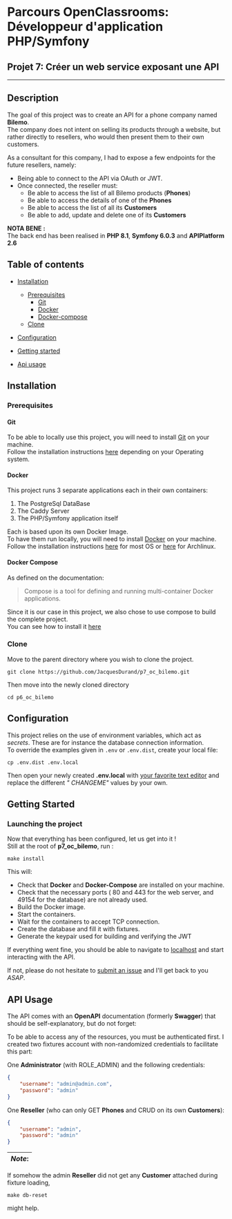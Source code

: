 # Parcours OpenClassrooms: Développeur d'application PHP/Symfony

## Projet 7: Créer un web service exposant une API
-----------------------------------------------

## Description

The goal of this project was to create an API for a phone company named **Bilemo**.  
The company does not intent on selling its products through a website, but rather directly to resellers, who would then
present them to their own customers.

As a consultant for this company, I had to expose a few endpoints for the future resellers,
namely: 
- Being able to connect to the API via OAuth or JWT.
- Once connected, the reseller must:
    - Be able to access the list of all Bilemo products (**Phones**)
    - Be able to access the details of one of the **Phones**
    - Be able to access the list of all its **Customers**
    - Be able to add, update and delete one of its **Customers**


**NOTA BENE :**  
The back end has been realised in **PHP 8.1**, **Symfony 6.0.3** and **APIPlatform 2.6**

## Table of contents

- [Installation](#Installation)
    - [Prerequisites](#Prerequisites)
        - [Git](#Git)
        - [Docker](#Docker)
        - [Docker-compose](#Docker-Compose)
    - [Clone](#clone)

- [Configuration](#configuration)
- [Getting started](#getting-started)
- [Api usage](#api-usage)

## Installation

### Prerequisites

#### Git

To be able to locally use this project, you will need to install [Git](https://git-scm.com/) on your machine.  
Follow the installation instructions [here](https://git-scm.com/downloads) depending on your Operating system.

#### Docker

This project runs 3 separate applications each in their own containers:

1. The PostgreSql DataBase
2. The Caddy Server
3. The PHP/Symfony application itself

Each is based upon its own Docker Image.  
To have them run locally, you will need to install [Docker](https://www.docker.com/) on your machine.  
Follow the installation instructions [here](https://docs.docker.com/get-docker/) for most OS
or [here](https://wiki.archlinux.org/title/Docker) for Archlinux.

#### Docker Compose

As defined on the documentation:
> Compose is a tool for defining and running multi-container Docker applications.

Since it is our case in this project, we also chose to use compose to build the complete project.  
You can see how to install it [here](https://docs.docker.com/compose/install/)

### Clone

Move to the parent directory where you wish to clone the project.

```shell
git clone https://github.com/JacquesDurand/p7_oc_bilemo.git
```

Then move into the newly cloned directory

```shell
cd p6_oc_bilemo
```

## Configuration

This project relies on the use of environment variables, which act as *secrets*. These are for instance the database
connection information.  
To override the examples given in `.env` or `.env.dist`, create your local file:

```shell
cp .env.dist .env.local
```

Then open your newly created **.env.local** with [your favorite text editor](https://neovim.io/) and replace the different *"
CHANGEME"* values by your own.


## Getting Started

### Launching the project

Now that everything has been configured, let us get into it !  
Still at the root of **p7_oc_bilemo**, run :

```shell
make install
```
This will: 
- Check that **Docker** and **Docker-Compose** are installed on your machine.
- Check that the necessary ports ( 80 and 443 for the web server, and 49154 for the database) are not already used.
- Build the Docker image.
- Start the containers.
- Wait for the containers to accept TCP connection.
- Create the database and fill it with fixtures.
- Generate the keypair used for building and verifying the JWT


If everything went fine, you should be able to navigate to [localhost](http://localhost:80) and start interacting with the API.

If not, please do not hesitate to [submit an issue](https://github.com/JacquesDurand/p7_oc_bilemo/issues/new) and I'll get
back to you *ASAP*.

## API Usage

The API comes with an **OpenAPI** documentation (formerly **Swagger**) that should
be self-explanatory, but do not forget:

To be able to access any of the resources, you must be authenticated first.
I created two fixtures account with non-randomized credentials to facilitate this part:

One **Administrator** (with ROLE_ADMIN) and the following credentials:
```json
{
    "username": "admin@admin.com",
    "password": "admin"
}
```
One **Reseller** (who can only GET **Phones** and CRUD on its own **Customers**):

```json
{
    "username": "admin",
    "password": "admin"
}
```
| *Note*: |
|---------|
If somehow the admin **Reseller** did not get any **Customer** attached during fixture loading,
```shell
make db-reset
```
might help.
